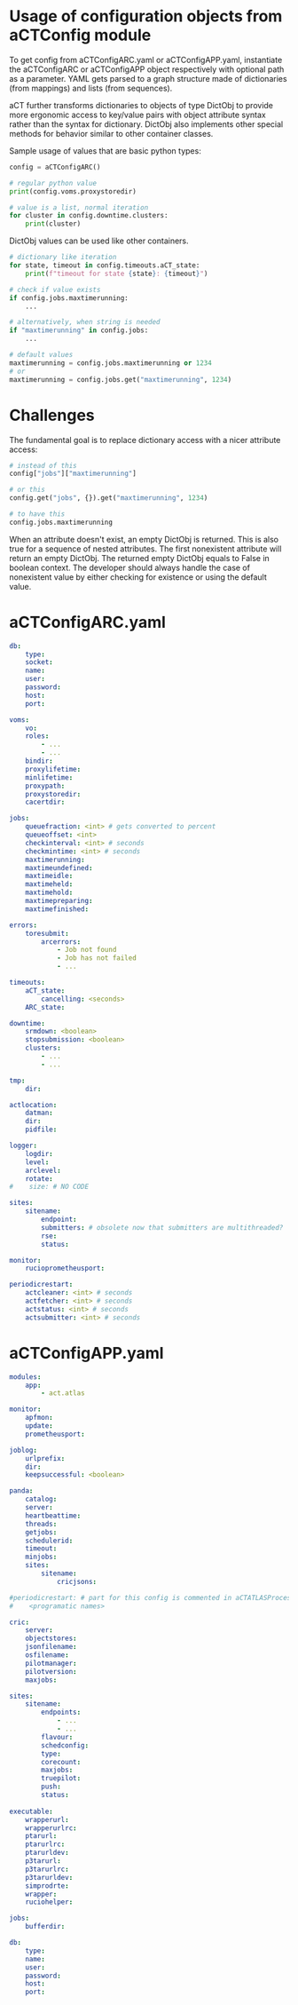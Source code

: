 # Usage of configuration objects from aCTConfig module
To get config from aCTConfigARC.yaml or aCTConfigAPP.yaml, instantiate the
aCTConfigARC or aCTConfigAPP object respectively with optional path as a
parameter. YAML gets parsed to a graph structure made of dictionaries
(from mappings) and lists (from sequences).

aCT further transforms dictionaries to objects of type DictObj to provide more
ergonomic access to key/value pairs with object attribute syntax rather than
the syntax for dictionary. DictObj also implements other special methods for
behavior similar to other container classes.

Sample usage of values that are basic python types:
```python
config = aCTConfigARC()

# regular python value
print(config.voms.proxystoredir)

# value is a list, normal iteration
for cluster in config.downtime.clusters:
    print(cluster)
```

DictObj values can be used like other containers.
```python
# dictionary like iteration
for state, timeout in config.timeouts.aCT_state:
    print(f"timeout for state {state}: {timeout}")

# check if value exists
if config.jobs.maxtimerunning:
    ...

# alternatively, when string is needed
if "maxtimerunning" in config.jobs:
    ...

# default values
maxtimerunning = config.jobs.maxtimerunning or 1234
# or
maxtimerunning = config.jobs.get("maxtimerunning", 1234)
```

# Challenges
The fundamental goal is to replace dictionary access with a nicer
attribute access:
```python
# instead of this
config["jobs"]["maxtimerunning"]

# or this
config.get("jobs", {}).get("maxtimerunning", 1234)

# to have this
config.jobs.maxtimerunning
```

When an attribute doesn't exist, an empty DictObj is returned. This is
also true for a sequence of nested attributes. The first nonexistent attribute
will return an empty DictObj. The returned empty DictObj equals to False in
boolean context. The developer should always handle the case of nonexistent
value by either checking for existence or using the default value.

# aCTConfigARC.yaml
```yaml
db:
    type:
    socket:
    name:
    user:
    password:
    host:
    port:

voms:
    vo:
    roles:
        - ...
        - ...
    bindir:
    proxylifetime:
    minlifetime:
    proxypath:
    proxystoredir:
    cacertdir:

jobs:
    queuefraction: <int> # gets converted to percent
    queueoffset: <int>
    checkinterval: <int> # seconds
    checkmintime: <int> # seconds
    maxtimerunning:
    maxtimeundefined:
    maxtimeidle:
    maxtimeheld:
    maxtimehold:
    maxtimepreparing:
    maxtimefinished:

errors:
    toresubmit:
        arcerrors:
            - Job not found
            - Job has not failed
            - ...

timeouts:
    aCT_state:
        cancelling: <seconds>
    ARC_state:

downtime:
    srmdown: <boolean>
    stopsubmission: <boolean>
    clusters:
        - ...
        - ...

tmp:
    dir:

actlocation:
    datman:
    dir:
    pidfile:

logger:
    logdir:
    level:
    arclevel:
    rotate:
#    size: # NO CODE

sites:
    sitename:
        endpoint:
        submitters: # obsolete now that submitters are multithreaded?
        rse:
        status:

monitor:
    rucioprometheusport:

periodicrestart:
    actcleaner: <int> # seconds
    actfetcher: <int> # seconds
    actstatus: <int> # seconds
    actsubmitter: <int> # seconds
```

# aCTConfigAPP.yaml
```yaml
modules:
    app:
        - act.atlas

monitor:
    apfmon:
    update:
    prometheusport:

joblog:
    urlprefix:
    dir:
    keepsuccessful: <boolean>

panda:
    catalog:
    server:
    heartbeattime:
    threads:
    getjobs:
    schedulerid:
    timeout:
    minjobs:
    sites:
        sitename:
            cricjsons:

#periodicrestart: # part for this config is commented in aCTATLASProcess
#    <programatic names>

cric:
    server:
    objectstores:
    jsonfilename:
    osfilename:
    pilotmanager:
    pilotversion:
    maxjobs:

sites:
    sitename:
        endpoints:
            - ...
            - ...
        flavour:
        schedconfig:
        type:
        corecount:
        maxjobs:
        truepilot:
        push:
        status:
        
executable:
    wrapperurl:
    wrapperurlrc:
    ptarurl:
    ptarurlrc:
    ptarurldev:
    p3tarurl:
    p3tarurlrc:
    p3tarurldev:
    simprodrte:
    wrapper:
    ruciohelper:

jobs:
    bufferdir:

db:
    type:
    name:
    user:
    password:
    host:
    port:
```
